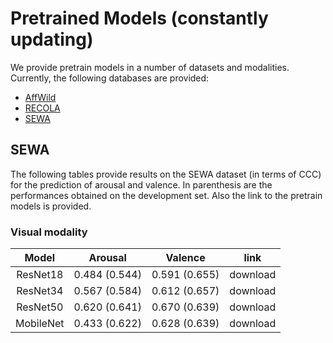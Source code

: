 # Pretrained Models (constantly updating)

We provide pretrain models in a number of datasets and modalities. Currently, the following databases are provided:

* [AffWild](AffWild)
* [RECOLA](RECOLA)
* [SEWA](SEWA)

## SEWA

The following tables provide results on the SEWA dataset (in terms of CCC) for the prediction of arousal and valence. In parenthesis are the performances obtained on the development set. Also the link to the pretrain models is provided.

### Visual modality

| Model | Arousal | Valence | link |
| :---: | :---: | :---: | :---: |
| ResNet18  | 0.484 (0.544) | 0.591 (0.655) | download |
| ResNet34  | 0.567 (0.584) | 0.612 (0.657) | download |
| ResNet50  | 0.620 (0.641) | 0.670 (0.639) | download |
| MobileNet | 0.433 (0.622) | 0.628 (0.639) | download |
